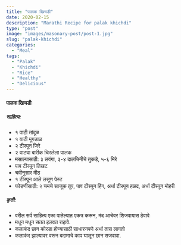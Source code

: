 ```yaml
---
title: "पालक खिचडी"
date: 2020-02-15
description: "Marathi Recipe for palak khichdi"
type: "post"
image: "images/masonary-post/post-1.jpg"
slug: "palak-khichdi"
categories: 
  - "Meal"
tags:
  - "Palak"
  - "Khichdi"
  - "Rice"
  - "Healthy"
  - "Delicious"
---
```


#### पालक खिचडी



##### साहित्य:

- १ वाटी तांदूळ 
- १ वाटी मूगडाळ 
- २ टीस्पून जिरे 
- २ वाट्या बारीक चिरलेला पालक 
- मसाल्यासाठी: ३ लवंगा, ३-४ दालचिनीचे तुकडे, ५-६ मिरे 
- पाव टीस्पून तिखट 
- चवीनुसार मीठ 
- १ टीस्पून आले लसूण पेस्ट 
- फोडणीसाठी: २ चमचे साजूक तूप, पाव टीस्पून हिंग, अर्धा टीस्पून हळद, अर्धा टीस्पून मोहरी 


##### कृती: 


- वरील सर्व साहित्य एका पातेल्यात एकत्र करून, मंद आचेवर शिजवायास ठेवावे 
- मधून मधून सतत हलवत राहावे.
- कलाकंद छान कोरडा होण्यासाठी साधारणपणे अर्धा तास लागतो 
- कलाकंद झाल्यावर वरून बदामाचे काप घालून छान सजवावा. 
